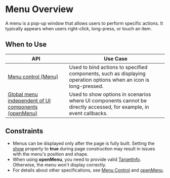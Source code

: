 # Menu Overview

A menu is a pop-up window that allows users to perform specific actions. It typically appears when users right-click, long-press, or touch an item.

## When to Use

| API|Use Case |
| ----------| ----------------------------------- |
| [Menu control (Menu)](arkts-popup-and-menu-components-menu.md)| Used to bind actions to specified components, such as displaying operation options when an icon is long-pressed.|
| [Global menu independent of UI components (openMenu)](arkts-popup-and-menu-components-uicontext-menu.md)| Used to show options in scenarios where UI components cannot be directly accessed, for example, in event callbacks.|

## Constraints

* Menus can be displayed only after the page is fully built. Setting the [show](../reference/apis-arkui/arkui-ts/ts-universal-attributes-menu.md#bindmenu11) property to **true** during page construction may result in issues with the menu's position and shape.
* When using **openMenu**, you need to provide valid [TargetInfo](../reference/apis-arkui/arkts-apis-uicontext-i.md#targetinfo18). Otherwise, the menu won't display correctly.
* For details about other specifications, see [Menu Control](../reference/apis-arkui/arkui-ts/ts-universal-attributes-menu.md) and [openMenu](../reference/apis-arkui/arkts-apis-uicontext-promptaction.md#openmenu18).
